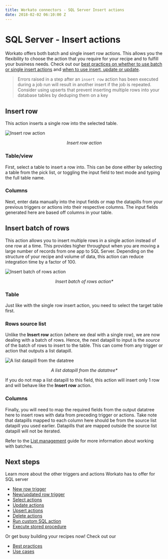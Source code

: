```yaml
---
title: Workato connectors - SQL Server Insert actions
date: 2018-02-02 06:10:00 Z
---
```


# SQL Server - Insert actions
Workato offers both batch and single insert row actions. This allows you the flexibility to choose the action that you require for your recipe and to fulfill your business needs. Check out our [best practices on whether to use batch or single insert actions](/connectors/mssql/best-practices.md#when-to-use-batch-of-rows-triggers-actions-vs-single-row-triggers-actions) and [when to use insert, update or update](/connectors/mssql/best-practices.md#when-to-use-update-insert-and-upsert-actions).

> Errors raised in a step after an `insert row` action has been executed during a job run will result in another insert if the job is repeated. Consider using upserts that prevent inserting multiple rows into your database tables by deduping them on a key

## Insert row
This action inserts a single row into the selected table.

![Insert row action](~@img/mssql/insert-row-action.png)
<center><i>Insert row action</i></center>

### Table/view
First, select a table to insert a row into. This can be done either by selecting a table from the pick list, or toggling the input field to text mode and typing the full table name.

### Columns
Next, enter data manually into the input fields or map the datapills from your previous triggers or actions into their respective columns. The input fields generated here are based off columns in your table.

## Insert batch of rows
This action allows you to insert multiple rows in a single action instead of one row at a time. This provides higher throughput when you are moving a large number of records from one app to SQL Server. Depending on the structure of your recipe and volume of data, this action can reduce integration time by a factor of 100.

![Insert batch of rows action](~@img/mssql/insert-rows-batch-action.png)
<center><i>Insert batch of rows action*</i></center>

### Table
Just like with the single row insert action, you need to select the target table first.

### Rows source list
Unlike the **Insert row** action (where we deal with a single row), we are now dealing with a batch of rows. Hence, the next datapill to input is the *source* of the batch of rows to insert to the table. This can come from any trigger or action that outputs a list datapill.

![A list datapill from the datatree](~@img/mssql/list_datapill_in_output_tree.png)
<center><i>A list datapill from the datatree*</i></center>

If you do not map a list datapill to this field, this action will insert only 1 row and will behave like the **Insert row** action.

### Columns
Finally, you will need to map the required fields from the output datatree here to insert rows with data from preceding trigger or actions. Take note that datapills mapped to each column here should be from the source list datapill you used earlier. Datapills that are mapped outside the source list datapill will not be iterated.

Refer to the [List management](/features/list-management.md) guide for more information about working with batches.

## Next steps
Learn more about the other triggers and actions Workato has to offer for SQL server
  * [New row trigger](/connectors/mssql/new-row-trigger.md)
  * [New/updated row trigger](/connectors/mssql/updated-row-trigger.md)
  * [Select actions](/connectors/mssql/select.md)
  * [Update actions](/connectors/mssql/update.md)
  * [Upsert actions](/connectors/mssql/upsert.md)
  * [Delete actions](/connectors/mssql/delete.md)
  * [Run custom SQL action](/connectors/mssql/run_sql.md)
  * [Execute stored procedure](/connectors/mssql/stored-procedure.md)

Or get busy building your recipes now! Check out our
  * [Best practices](/connectors/mssql/best-practices.md)
  * [Use cases](/connectors/database-common-use-cases.md)
